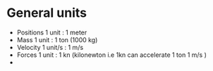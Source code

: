 # General units

- Positions
	1 unit : 1 meter
- Mass
	1 unit : 1 ton (1000 kg)
- Velocity
	1 unit/s : 1 m/s
- Forces
	1 unit : 1 kn (kilonewton i.e 1kn can accelerate 1 ton 1 m/s )
- 